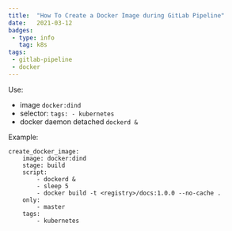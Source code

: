 ```yaml
---
title:  "How To Create a Docker Image during GitLab Pipeline"
date:   2021-03-12 
badges: 
 - type: info
   tag: k8s 
tags:
 - gitlab-pipeline
 - docker
---
```


Use:
* image `docker:dind`
* selector: `tags: - kubernetes`
* docker daemon detached `dockerd &`

Example:

```
create_docker_image:
    image: docker:dind
    stage: build
    script:
        - dockerd &
        - sleep 5
        - docker build -t <registry>/docs:1.0.0 --no-cache .
    only:
        - master
    tags:
        - kubernetes
```